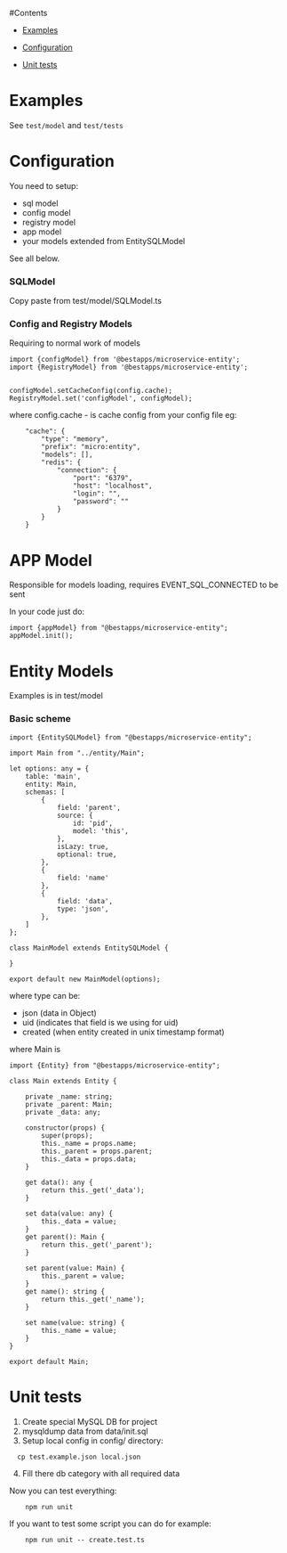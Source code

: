 #Contents

- [Examples](#Examples)

- [Configuration](#Configuration)

- [Unit tests](#Unit-tests)

# Examples

See `test/model` and `test/tests`

# Configuration

You need to setup:
- sql model
- config model
- registry model
- app model
- your models extended from EntitySQLModel

See all below.

### SQLModel

Copy paste from test/model/SQLModel.ts

### Config and Registry Models
Requiring to normal work of models

``` 
import {configModel} from '@bestapps/microservice-entity';
import {RegistryModel} from '@bestapps/microservice-entity';


configModel.setCacheConfig(config.cache);
RegistryModel.set('configModel', configModel);

```
where config.cache - is cache config from your config file eg:
```
    "cache": {
        "type": "memory",
        "prefix": "micro:entity",
        "models": [],
        "redis": {
            "connection": {
                "port": "6379",
                "host": "localhost",
                "login": "",
                "password": ""
            }
        }
    }
```

# APP Model
Responsible for models loading, requires EVENT_SQL_CONNECTED to be sent

In your code just do:
```
import {appModel} from "@bestapps/microservice-entity";
appModel.init();

```

# Entity Models

Examples is in test/model

### Basic scheme
```
import {EntitySQLModel} from "@bestapps/microservice-entity";

import Main from "../entity/Main";

let options: any = {
    table: 'main',
    entity: Main,
    schemas: [
        {
            field: 'parent',
            source: {
                id: 'pid',
                model: 'this',
            },
            isLazy: true,
            optional: true,
        },
        {
            field: 'name'
        },
        {
            field: 'data',
            type: 'json',
        },
    ]
};

class MainModel extends EntitySQLModel {

}

export default new MainModel(options);
```

where type can be:
- json (data in Object)
- uid (indicates that field is we using for uid)
- created (when entity created in unix timestamp format)

where Main is
```
import {Entity} from "@bestapps/microservice-entity";

class Main extends Entity {

    private _name: string;
    private _parent: Main;
    private _data: any;

    constructor(props) {
        super(props);
        this._name = props.name;
        this._parent = props.parent;
        this._data = props.data;
    }

    get data(): any {
        return this._get('_data');
    }

    set data(value: any) {
        this._data = value;
    }
    get parent(): Main {
        return this._get('_parent');
    }

    set parent(value: Main) {
        this._parent = value;
    }
    get name(): string {
        return this._get('_name');
    }

    set name(value: string) {
        this._name = value;
    }
}

export default Main;
```

# Unit tests

1. Create special MySQL DB for project
2. mysqldump data from data/init.sql
3. Setup local config in config/ directory:

```
  cp test.example.json local.json
```
4. Fill there db category with all required data

Now you can test everything:

```
    npm run unit
```

If you want to test some script you can do for example:

```
    npm run unit -- create.test.ts
```


